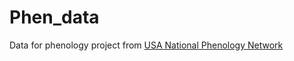 # Phen_data
Data for phenology project from [USA National Phenology Network](https://www.usanpn.org/usa-national-phenology-network)
